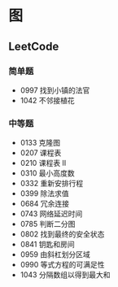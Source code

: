 # 图



## LeetCode

### 简单题

- 0997 找到小镇的法官
- 1042 不邻接植花



### 中等题

- 0133 克隆图
- 0207 课程表
- 0210 课程表 II
- 0310 最小高度数
- 0332 重新安排行程
- 0399 除法求值
- 0684 冗余连接
- 0743 网络延迟时间
- 0785 判断二分图
- 0802 找到最终的安全状态
- 0841 钥匙和房间
- 0959 由斜杠划分区域
- 0990 等式方程的可满足性
- 1043 分隔数组以得到最大和